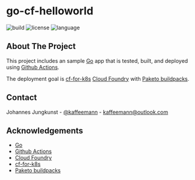 # go-cf-helloworld

![build](https://img.shields.io/github/workflow/status/macevil/go-cf-helloworld/testBuildDeployToCF)
![license](https://img.shields.io/github/license/macevil/go-cf-helloworld)
![language](https://img.shields.io/github/languages/top/macevil/go-cf-helloworld)

## About The Project

This project includes an sample [Go](https://golang.org/) app that is tested, built, and deployed using [Github Actions](https://github.com/features/actions).

The deployment goal is [cf-for-k8s](https://github.com/cloudfoundry/cf-for-k8s) [Cloud Foundry](https://www.cloudfoundry.org/) with [Paketo buildpacks](https://paketo.io/).

## Contact

Johannes Jungkunst - [@kaffeemann](https://twitter.com/kaffeemann) - kaffeemann@outlook.com

## Acknowledgements

* [Go](https://golang.org/)
* [Github Actions](https://github.com/features/actions)
* [Cloud Foundry](https://www.cloudfoundry.org/)
* [cf-for-k8s](https://github.com/cloudfoundry/cf-for-k8s)
* [Paketo buildpacks](https://paketo.io/)
